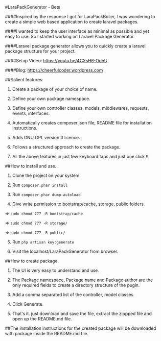 #LaraPackGenerator - Beta

####Inspired by the response I got for LaraPackBoiler, I was wondering to create a simple web based application to create laravel packages.

####I wanted to keep the user interface as minimal as possible and yet easy to use. So I started working on Laravel Package Generator.

####Laravel package generator allows you to quickly create a laravel package structure for your project.

####Setup Video: https://youtu.be/4CXsH6-OdhU

####Blog: https://cheerfulcoder.wordpress.com

##Salient features:

1. Create a package of your choice of name.

2. Define your own package namespace.

3. Define your own controller classes, models, middlewares, requests, events, interfaces.

4. Automatically creates composer.json file, README file for installation instructions.

5. Adds GNU GPL version 3 licence.

6. Follows a structured approach to create the package.

7. All the above features in just few keyboard taps and just one click !!

##How to install and use.

1. Clone the project on your system.

2. Run `composer.phar install`

3. Run `composer.phar dump-autoload`

4. Give write permission to bootstrap/cache, storage, public folders.

=> `sudo chmod 777 -R bootstrap/cache`

=> `sudo chmod 777 -R storage/`

=> `sudo chmod 777 -R public/`

5. Run `php artisan key:generate`

6. Visit the localhost/LaraPackGenerator from browser.

##How to create package.

1. The UI is very easy to understand and use.

2. The Package namespace, Package name and Package author are the only required fields to create a directory structure of the pugin.

4. Add a comma separated list of the controller, model classes.

5. Click Generate.

6. That's it. just download and save the file, extract the zippped file and open up the README.md file.

##The installation instructions for the created package will be downloaded with package inside the README.md file.

